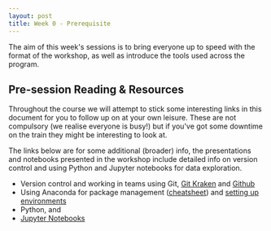 ```yaml
---
layout: post
title: Week 0 - Prerequisite
---
```


The aim of this week's sessions is to bring everyone up to speed with the format of the workshop, as well as introduce the tools used across the program.

## Pre-session Reading & Resources

Throughout the course we will attempt to stick some interesting links in this document for you to follow up on at your own leisure. These are not compulsory (we realise everyone is busy!) but if you've got some downtime on the train they might be interesting to look at.

The links below are for some additional (broader) info, the presentations and notebooks presented in the workshop include detailed info on version control and using Python and Jupyter notebooks for data exploration.

- Version control and working in teams using Git, [Git Kraken](https://www.gitkraken.com/git-client) and [Github](https://help.github.com/)
- Using Anaconda for package management ([cheatsheet](https://conda.io/docs/_downloads/conda-cheatsheet.pdf)) and [setting up environments](https://medium.com/datareply/working-with-python-environments-anaconda-package-manager-and-ides-663e771b6ed8)
- Python, and
- [Jupyter Notebooks](http://jupyter.org/)